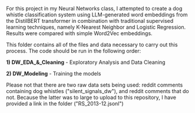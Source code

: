 For this project in my Neural Networks class, I attempted to create a dog whistle classification system using LLM-generated word embeddings from the DistilBERT transformer in combination with traditional supervised learning techniques, namely K-Nearest Neighbor and Logistic Regression. Results were compared with simple Word2Vec embeddings. 

This folder contains all of the files and data necessary to carry out this process. The code should be run in the following order:

**1) DW_EDA_&_Cleaning**  - Exploratory Analysis and Data Cleaning

**2) DW_Modeling** - Training the models

Please not that there are two raw data sets being used: reddit comments containing dog whistles ("silent_signals_dw"), and reddit comments that do not. Because the latter was to large to upload to this repository, I have provided a link in the folder ("RS_2013-12.jsonl")

